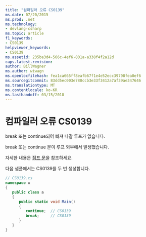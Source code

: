 ```yaml
---
title: "컴파일러 오류 CS0139"
ms.date: 07/20/2015
ms.prod: .net
ms.technology:
- devlang-csharp
ms.topic: article
f1_keywords:
- CS0139
helpviewer_keywords:
- CS0139
ms.assetid: 235ba3d4-566c-4ef6-801a-a338f4f2a12d
caps.latest.revision: 
author: BillWagner
ms.author: wiwagn
ms.openlocfilehash: fea1ca665ff8eafb67f1e4e52ecc39708fea0ef6
ms.sourcegitcommit: 83dd5ec003e788ccb3e33f3412a7af39ae347646
ms.translationtype: MT
ms.contentlocale: ko-KR
ms.lasthandoff: 03/15/2018
---
```

# <a name="compiler-error-cs0139"></a>컴파일러 오류 CS0139
break 또는 continue되어 빠져 나갈 루프가 없습니다.  
  
 break 또는 continue 문이 루프 외부에서 발생했습니다.  
  
 자세한 내용은 [점프 문](../../csharp/language-reference/keywords/jump-statements.md)을 참조하세요.  
  
 다음 샘플에서는 CS0139를 두 번 생성합니다.  
  
```csharp  
// CS0139.cs  
namespace x  
{  
   public class a  
   {  
      public static void Main()  
      {  
         continue;  // CS0139  
         break;     // CS0139  
      }  
   }  
}  
```
